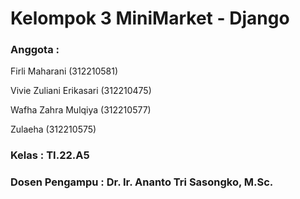  # Kelompok 3 MiniMarket - Django

### Anggota : 

Firli Maharani (312210581)

Vivie Zuliani Erikasari (312210475)

Wafha Zahra Mulqiya (312210577)

Zulaeha (312210575)

### Kelas : TI.22.A5

### Dosen Pengampu : Dr. Ir. Ananto Tri Sasongko, M.Sc.
